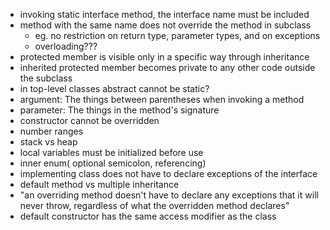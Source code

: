 * invoking static interface method, the interface name must be included
* method with the same name does not override the method in subclass
  * eg. no restriction on return type, parameter types, and on exceptions
  * overloading???
* protected member is visible only in a specific way through inheritance
* inherited protected member becomes private to any other code outside the subclass
* in top-level classes abstract cannot be static?
* argument: The things between parentheses when invoking a method
* parameter: The things in the method's signature
* constructor cannot be overridden
* number ranges
* stack vs heap
* local variables must be initialized before use
* inner enum( optional semicolon, referencing)
* implementing class does not have to declare exceptions of the interface
* default method vs multiple inheritance
* "an overriding method
   doesn't have to declare any exceptions that it will never throw, regardless of
   what the overridden method declares"
*  default constructor has the same access modifier as the class